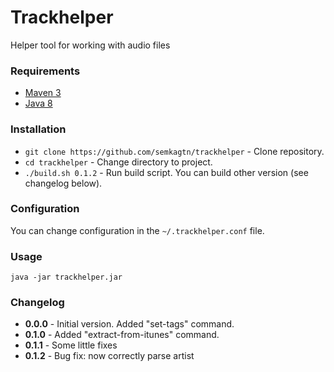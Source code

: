 Trackhelper
===========
Helper tool for working with audio files

### Requirements
* [Maven 3](https://maven.apache.org/download.cgi)
* [Java 8](https://www.oracle.com/technetwork/java/javase/downloads/index.html)

### Installation
* `git clone https://github.com/semkagtn/trackhelper` - Clone repository.
* `cd trackhelper` - Change directory to project.
* `./build.sh 0.1.2` - Run build script. You can build other version (see changelog below).

### Configuration
You can change configuration in the `~/.trackhelper.conf` file.

### Usage
`java -jar trackhelper.jar`

### Changelog
* **0.0.0** - Initial version. Added "set-tags" command.
* **0.1.0** - Added "extract-from-itunes" command.
* **0.1.1** - Some little fixes
* **0.1.2** - Bug fix: now correctly parse artist
